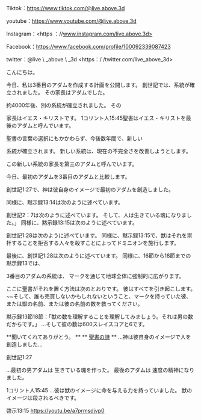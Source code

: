 Tiktok：<https://www.tiktok.com/@live.above.3d>

youtube：<https://www.youtube.com/@live.above.3d>

Instagram：<https ：//www.instagram.com/live.above.3d>

Facebook：<https://www.facebook.com/profile/100092339087423>

twitter：@live \ _above \ _3d <https：/ /twitter.com/live_above_3d>

こんにちは。

今日、私は3番目のアダムを作成する計画を公開します。
創世記では、系統が確立されました。 その家長はアダムでした。

約4000年後、別の系統が確立されました。 その

家長はイエス・キリストです。
1コリント人15:45聖書はイエス・キリストを最後のアダムと呼んでいます。

聖書の言葉の選択にもかかわらず、今後数年間で、新しい

系統が確立されます。
新しい系統は、現在の不完全さを改善しようとします。

この新しい系統の家長を第三のアダムと呼んでいます。

今日、最初のアダムを3番目のアダムと比較します。

創世記1:27で、神は彼自身のイメージで最初のアダムを創造しました。

同様に、黙示録13:14は次のように述べています。

創世記2：7は次のように述べています。 そして、人は生きている魂になりました。」
同様に、黙示録13:15は次のように述べています。

創世記1:28は次のように述べています。
同様に、黙示録13:15で、獣はそれを崇拝することを拒否する人々を殺すことによってドミニオンを施行します。

最後に、創世記1:28は次のように述べています。
同様に、16節から18節までの黙示録13では、

3番目のアダムの系統は、
マークを通じて地球全体に強制的に広がります。

ここに聖書がそれを置く方法は次のとおりです。
彼はすべてを引き起こします。 ~~そして、誰も売買しないかもしれないということ、マークを持っていた彼、または獣の名前、または彼の名前の数を救ってください。

黙示録13節18節：「獣の数を理解することを理解してみましょう。それは男の数だからです。」
…そして彼の数は600スレイスコアと6です。

**聞いてくれてありがとう。 **
** <u>聖書の詩</u> **
…神は彼自身のイメージで人を創造しました…

創世記1:27

…最初の男アダムは 生きている魂を作った。 最後のアダムは
速度の精神になりました。

1コリント人15:45
…彼は獣のイメージに命を与える力を持っていました。 獣のイメージは殺されるべきです。

啓示13:15
<https://youtu.be/a7prmsdjvp0>










